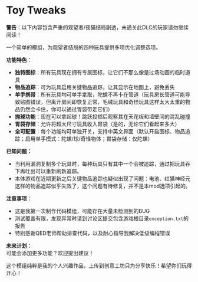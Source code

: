 # Toy Tweaks
**警告**：以下内容包含严重的观望者/夜猫结局剧透，未通关此DLC的玩家请勿继续阅读！

一个简单的模组，为观望者结局的四种玩具提供多项优化调整选项。

**功能特色**：
- **独特图标**：所有玩具现在拥有专属图标，让它们不那么像是过场动画的临时道具
- **物品追踪**：可为玩具启用关键物品追踪，让其显示在地图上，避免丢失
- **单手携带**：所有玩具均可单手拿取，陀螺不再卡在管道（玩具房长管道可能导致贴图错误，但离开房间即恢复正常，毛绒玩具和奇怪玩具这样太大太重的物品仍然会卡住，你可以通过胃袋带走它们）
- **抛球功能**：现在可以拿起球！跳跃投掷后观察其在天花板和墙壁间的混乱碰撞
- **胃袋存储**：允许将超大尺寸玩具收入胃袋（是的，无论它们看起来多大）
- **全可配置**：每个功能均可单独开关，支持中英文界面（默认开启图标、物品追踪；启用单手模式：陀螺/球/奇怪物体；胃袋存储：仅陀螺）

**已知问题：**

- 当利用漏洞复制多个玩具时，每种玩具只有其中一个会被追踪，通过把玩具吞下再吐出可以重新刷新追踪。
- 本体游戏在近期更新之后关键物品追踪也疑似出现了问题：电池、红猫神经元这样的物品追踪似乎失效了，这个问题有待修复，并不是本mod选项引起的。

**注意事项**：

- 这是我第一次制作代码模组，可能存在大量未检测到的BUG
- 测试覆盖有限，发现异常时请到讨论区提交包含游戏根目录`exception.txt`的报告
- 特别感谢QED老师帮助排查代码，以及耐心指导我解决低级编程错误

**未来计划**：  
可能会添加更多功能？欢迎提出建议！

这个模组纯粹是我的个人兴趣作品，上传到创意工坊只为分享快乐！希望你们玩得开心！
